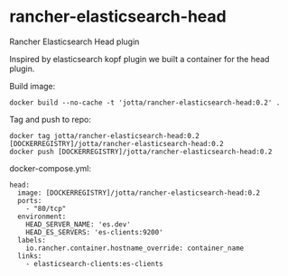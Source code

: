 # rancher-elasticsearch-head
Rancher Elasticsearch Head plugin

Inspired by elasticsearch kopf plugin we built a container for the head plugin.

Build image:
```
docker build --no-cache -t 'jotta/rancher-elasticsearch-head:0.2' .
```

Tag and push to repo:

```
docker tag jotta/rancher-elasticsearch-head:0.2 [DOCKERREGISTRY]/jotta/rancher-elasticsearch-head:0.2
docker push [DOCKERREGISTRY]/jotta/rancher-elasticsearch-head:0.2
```

docker-compose.yml:
```
head:
  image: [DOCKERREGISTRY]/jotta/rancher-elasticsearch-head:0.2
  ports:
    - "80/tcp"
  environment:
    HEAD_SERVER_NAME: 'es.dev'
    HEAD_ES_SERVERS: 'es-clients:9200'
  labels:
    io.rancher.container.hostname_override: container_name
  links:
    - elasticsearch-clients:es-clients
```
